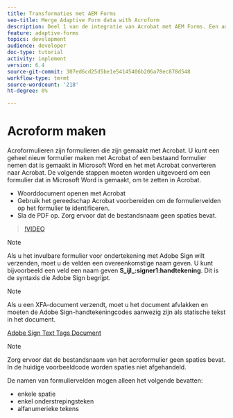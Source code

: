 ```yaml
---
title: Transformaties met AEM Forms
seo-title: Merge Adaptive Form data with Acroform
description: Deel 1 van de integratie van Acrobat met AEM Forms. Een adaptief formulier maken met Acrobat en de gegevens samenvoegen om een PDF te verkrijgen.
feature: adaptive-forms
topics: development
audience: developer
doc-type: tutorial
activity: implement
version: 6.4
source-git-commit: 307ed6cd25d5be1e54145406b206a78ec878d548
workflow-type: tm+mt
source-wordcount: '218'
ht-degree: 0%

---
```



# Acroform maken

Acroformulieren zijn formulieren die zijn gemaakt met Acrobat. U kunt een geheel nieuw formulier maken met Acrobat of een bestaand formulier nemen dat is gemaakt in Microsoft Word en het met Acrobat converteren naar Acrobat. De volgende stappen moeten worden uitgevoerd om een formulier dat in Microsoft Word is gemaakt, om te zetten in Acrobat.

* Woorddocument openen met Acrobat
* Gebruik het gereedschap Acrobat voorbereiden om de formuliervelden op het formulier te identificeren.
* Sla de PDF op. Zorg ervoor dat de bestandsnaam geen spaties bevat.


>[!VIDEO](https://video.tv.adobe.com/v/22575?quality=9&learn=on)

>[!NOTE]
>
>Als u het invulbare formulier voor ondertekening met Adobe Sign wilt verzenden, moet u de velden een overeenkomstige naam geven. U kunt bijvoorbeeld een veld een naam geven **S_ijl_:signer1:handtekening**. Dit is de syntaxis die Adobe Sign begrijpt.

>[!NOTE]
>
>Als u een XFA-document verzendt, moet u het document afvlakken en moeten de Adobe Sign-handtekeningcodes aanwezig zijn als statische tekst in het document.

[Adobe Sign Text Tags Document](https://helpx.adobe.com/sign/using/text-tag.html)

>[!NOTE]
>
>Zorg ervoor dat de bestandsnaam van het acroformulier geen spaties bevat. In de huidige voorbeeldcode worden spaties niet afgehandeld.
>
>De namen van formuliervelden mogen alleen het volgende bevatten:
>
>* enkele spatie
>* enkel onderstrepingsteken
>* alfanumerieke tekens

